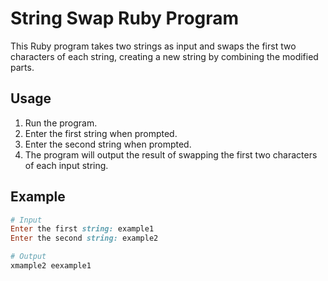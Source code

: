 # String Swap Ruby Program

This Ruby program takes two strings as input and swaps the first two characters of each string, creating a new string by combining the modified parts.

## Usage

1. Run the program.
2. Enter the first string when prompted.
3. Enter the second string when prompted.
4. The program will output the result of swapping the first two characters of each input string.

## Example

```ruby
# Input
Enter the first string: example1
Enter the second string: example2

# Output
xmample2 eexample1
